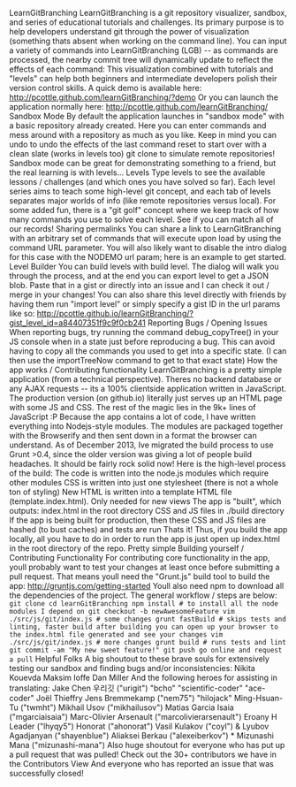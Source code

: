 LearnGitBranching LearnGitBranching is a git repository visualizer, sandbox, and series of educational tutorials and challenges. Its primary purpose is to help developers understand git through the power of visualization (something thats absent when working on the command line). You can input a variety of commands into LearnGitBranching (LGB) -- as commands are processed, the nearby commit tree will dynamically update to reflect the effects of each command: This visualization combined with tutorials and "levels" can help both beginners and intermediate developers polish their version control skills. A quick demo is available here: http://pcottle.github.com/learnGitBranching/?demo Or you can launch the application normally here: http://pcottle.github.com/learnGitBranching/ Sandbox Mode By default the application launches in "sandbox mode" with a basic repository already created. Here you can enter commands and mess around with a repository as much as you like. Keep in mind you can undo to undo the effects of the last command reset to start over with a clean slate (works in levels too) git clone to simulate remote repositories! Sandbox mode can be great for demonstrating something to a friend, but the real learning is with levels... Levels Type levels to see the available lessons / challenges (and which ones you have solved so far). Each level series aims to teach some high-level git concept, and each tab of levels separates major worlds of info (like remote repositories versus local). For some added fun, there is a "git golf" concept where we keep track of how many commands you use to solve each level. See if you can match all of our records! Sharing permalinks You can share a link to LearnGitBranching with an arbitrary set of commands that will execute upon load by using the command URL parameter. You will also likely want to disable the intro dialog for this case with the NODEMO url param; here is an example to get started. Level Builder You can build levels with build level. The dialog will walk you through the process, and at the end you can export level to get a JSON blob. Paste that in a gist or directly into an issue and I can check it out / merge in your changes! You can also share this level directly with friends by having them run "import level" or simply specify a gist ID in the url params like so: http://pcottle.github.io/learnGitBranching/?gist_level_id=a84407351f9c9f0cb241 Reporting Bugs / Opening Issues When reporting bugs, try running the command debug_copyTree() in your JS console when in a state just before reproducing a bug. This can avoid having to copy all the commands you used to get into a specific state. (I can then use the importTreeNow command to get to that exact state) How the app works / Contributing functionality LearnGitBranching is a pretty simple application (from a technical perspective). Theres no backend database or any AJAX requests -- its a 100% clientside application written in JavaScript. The production version (on github.io) literally just serves up an HTML page with some JS and CSS. The rest of the magic lies in the 9k+ lines of JavaScript :P Because the app contains a lot of code, I have written everything into Nodejs-style modules. The modules are packaged together with the Browserify and then sent down in a format the browser can understand. As of December 2013, Ive migrated the build process to use Grunt >0.4, since the older version was giving a lot of people build headaches. It should be fairly rock solid now! Here is the high-level process of the build: The code is written into the node.js modules which require other modules CSS is written into just one stylesheet (there is not a whole ton of styling) New HTML is written into a template HTML file (template.index.html). Only needed for new views The app is "built", which outputs: index.html in the root directory CSS and JS files in ./build directory If the app is being built for production, then these CSS and JS files are hashed (to bust caches) and tests are run Thats it! Thus, if you build the app locally, all you have to do in order to run the app is just open up index.html in the root directory of the repo. Pretty simple Building yourself / Contributing Functionality For contributing core functionality in the app, youll probably want to test your changes at least once before submitting a pull request. That means youll need the "Grunt.js" build tool to build the app: http://gruntjs.com/getting-started Youll also need npm to download all the dependencies of the project. The general workflow / steps are below: ``` git clone cd learnGitBranching npm install # to install all the node modules I depend on git checkout -b newAwesomeFeature vim ./src/js/git/index.js # some changes grunt fastBuild # skips tests and linting, faster build after building you can open up your browser to the index.html file generated and see your changes vim ./src/js/git/index.js # more changes grunt build # runs tests and lint git commit -am "My new sweet feature!" git push go online and request a pull ``` Helpful Folks A big shoutout to these brave souls for extensively testing our sandbox and finding bugs and/or inconsistencies: Nikita Kouevda Maksim Ioffe Dan Miller And the following heroes for assisting in translating: Jake Chen 우리깃 ("urigit") "bcho" "scientific-coder" "ace-coder" Joël Thieffry Jens Bremmekamp ("nem75") "hilojack" Ming-Hsuan-Tu ("twmht") Mikhail Usov ("mikhailusov") Matias Garcia Isaia ("mgarciaisaia") Marc-Olivier Arsenault ("marcolivierarsenault") Eroany H Leader ("lhyqy5") Honorat ("ahonorat") Vasil Kulakov ("coyl") & Lyubov Agadjanyan ("shayenblue") Aliaksei Berkau ("alexeiberkov") * Mizunashi Mana ("mizunashi-mana") Also huge shoutout for everyone who has put up a pull request that was pulled! Check out the 30+ contributors we have in the Contributors View And everyone who has reported an issue that was successfully closed!